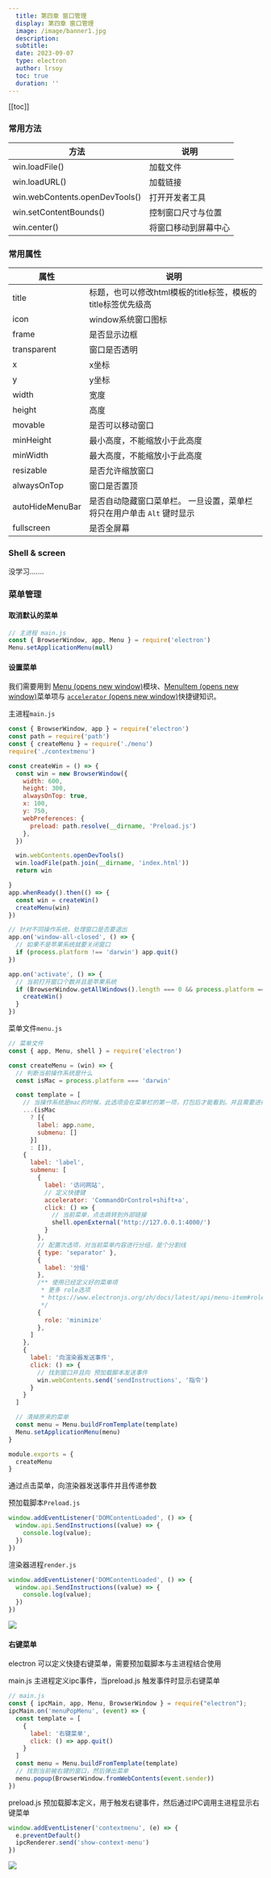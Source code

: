```yaml
---
  title: 第四章 窗口管理
  display: 第四章 窗口管理
  image: /image/banner1.jpg
  description: 
  subtitle: 
  date: 2023-09-07
  type: electron
  author: lrsoy
  toc: true
  duration: ''
---
```

<DelayTeleport>

[[toc]]
</DelayTeleport>



### 常用方法

| 方法                           | 说明                 |
| ------------------------------ | -------------------- |
| win.loadFile()                 | 加载文件             |
| win.loadURL()                  | 加载链接             |
| win.webContents.openDevTools() | 打开开发者工具       |
| win.setContentBounds()         | 控制窗口尺寸与位置   |
| win.center()                   | 将窗口移动到屏幕中心 |

### 常用属性

| 属性            | 说明                                                         |
| --------------- | ------------------------------------------------------------ |
| title           | 标题，也可以修改html模板的title标签，模板的title标签优先级高 |
| icon            | window系统窗口图标                                           |
| frame           | 是否显示边框                                                 |
| transparent     | 窗口是否透明                                                 |
| x               | x坐标                                                        |
| y               | y坐标                                                        |
| width           | 宽度                                                         |
| height          | 高度                                                         |
| movable         | 是否可以移动窗口                                             |
| minHeight       | 最小高度，不能缩放小于此高度                                 |
| minWidth        | 最大高度，不能缩放小于此高度                                 |
| resizable       | 是否允许缩放窗口                                             |
| alwaysOnTop     | 窗口是否置顶                                                 |
| autoHideMenuBar | 是否自动隐藏窗口菜单栏。 一旦设置，菜单栏将只在用户单击 `Alt` 键时显示 |
| fullscreen      | 是否全屏幕                                                   |

### Shell & screen

没学习.......

### 菜单管理

#### 取消默认的菜单

```js
// 主进程 main.js
const { BrowserWindow, app, Menu } = require('electron')
Menu.setApplicationMenu(null)
```

#### 设置菜单

我们需要用到 [Menu (opens new window)](https://www.electronjs.org/zh/docs/latest/api/menu-item)模块、[MenuItem (opens new window)](https://www.electronjs.org/zh/docs/latest/api/menu-item#new-menuitemoptions)菜单项与 [`accelerator` (opens new window)](https://www.electronjs.org/zh/docs/latest/api/accelerator)快捷键知识。



主进程`main.js`

```js
const { BrowserWindow, app } = require('electron')
const path = require('path')
const { createMenu } = require('./menu')
require('./contextmenu')

const createWin = () => {
  const win = new BrowserWindow({
    width: 600,
    height: 300,
    alwaysOnTop: true,
    x: 100,
    y: 750,
    webPreferences: {
      preload: path.resolve(__dirname, 'Preload.js')
    },
  })

  win.webContents.openDevTools()
  win.loadFile(path.join(__dirname, 'index.html'))
  return win

}
app.whenReady().then(() => {
  const win = createWin()
  createMenu(win)
})

// 针对不同操作系统，处理窗口是否要退出
app.on('window-all-closed', () => {
  // 如果不是苹果系统就要关闭窗口
  if (process.platform !== 'darwin') app.quit()
})

app.on('activate', () => {
  // 当前打开窗口个数并且是苹果系统
  if (BrowserWindow.getAllWindows().length === 0 && process.platform === 'darwin') {
    createWin()
  }
})
```

菜单文件`menu.js`

```js
// 菜单文件
const { app, Menu, shell } = require('electron')

const createMenu = (win) => {
  // 判断当前操作系统是什么
  const isMac = process.platform === 'darwin'

  const template = [
    // 当操作系统是mac的时候，此选项会在菜单栏的第一项，打包后才能看到。并且需要进行判断什么系统
    ...(isMac
      ? [{
        label: app.name,
        submenu: []
      }]
      : []),
    {
      label: 'label',
      submenu: [
        {
          label: '访问网站',
          // 定义快捷键
          accelerator: 'CommandOrControl+shift+a',
          click: () => {
            // 当前菜单，点击跳转到外部链接
            shell.openExternal('http://127.0.0.1:4000/')
          }
        },
        // 配置次选项，对当前菜单内容进行分组，是个分割线
        { type: 'separator' },
        {
          label: '分组'
        },
        /** 使用已经定义好的菜单项
         * 更多 role选项
         * https://www.electronjs.org/zh/docs/latest/api/menu-item#roles
         */
        {
          role: 'minimize'
        },
      ]
    },
    {
      label: '向渲染器发送事件',
      click: () => {
        // 找到窗口并且向 预加载脚本发送事件
        win.webContents.send('sendInstructions', '指令')
      }
    }
  ]

  // 清掉原来的菜单
  const menu = Menu.buildFromTemplate(template)
  Menu.setApplicationMenu(menu)
}

module.exports = {
  createMenu
}
```

通过点击菜单，向渲染器发送事件并且传递参数

预加载脚本`Preload.js`

```js
window.addEventListener('DOMContentLoaded', () => {
  window.api.SendInstructions((value) => {
    console.log(value);
  })
})
```

渲染器进程`render.js`

```js
window.addEventListener('DOMContentLoaded', () => {
  window.api.SendInstructions((value) => {
    console.log(value);
  })
})
```

![](/electron/08_20230907183857.png)



#### 右键菜单

electron 可以定义快捷右键菜单，需要预加载脚本与主进程结合使用

main.js 主进程定义ipc事件，当preload.js 触发事件时显示右键菜单

```js
// main.js
const { ipcMain, app, Menu, BrowserWindow } = require("electron");
ipcMain.on('menuPopMenu', (event) => {
  const template = [
    {
      label: '右键菜单',
      click: () => app.quit()
    }
  ]
  const menu = Menu.buildFromTemplate(template)
  // 找到当前被右键的窗口，然后弹出菜单
  menu.popup(BrowserWindow.fromWebContents(event.sender))
})
```

preload.js 预加载脚本定义，用于触发右键事件，然后通过IPC调用主进程显示右键菜单

```js
window.addEventListener('contextmenu', (e) => {
  e.preventDefault()
  ipcRenderer.send('show-context-menu')
})
```

![](/electron/09_20230907184311.png)



